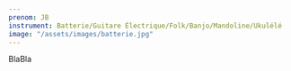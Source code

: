 ```yaml
---
prenom: JB
instrument: Batterie/Guitare Électrique/Folk/Banjo/Mandoline/Ukulélé 
image: "/assets/images/batterie.jpg"
---
```


BlaBla

